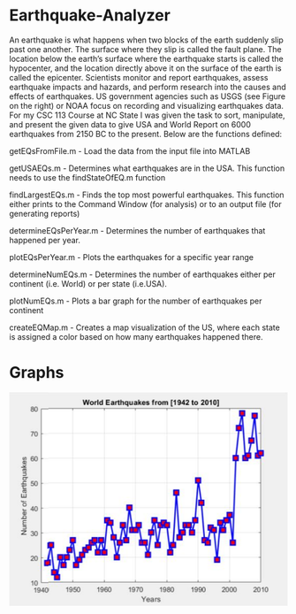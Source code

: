 # Earthquake-Analyzer



An earthquake is what happens when two blocks of the earth suddenly slip past one another. The surface where they slip is called the fault plane. The location below the earth’s surface where the earthquake starts is called the hypocenter, and the location directly above it on the surface of the earth is called the epicenter. Scientists monitor and report earthquakes, assess earthquake impacts and hazards, and perform research into the causes and effects of earthquakes. US government agencies such as USGS (see Figure on
the right) or NOAA focus on recording and visualizing earthquakes data. For my CSC 113 Course at NC State I was given the task to sort, manipulate, and present the given data to give USA and World Report on 6000 earthquakes from 2150 BC to the present. Below are the functions defined:




getEQsFromFile.m - Load the data from the input file into MATLAB

getUSAEQs.m  - Determines what earthquakes are in the USA. This function needs to use the findStateOfEQ.m function

findLargestEQs.m -  Finds the top most powerful earthquakes. This function either prints to the Command Window (for analysis) or to an output file (for generating reports)

determineEQsPerYear.m - Determines the number of earthquakes that happened per year.

plotEQsPerYear.m - Plots the earthquakes for a specific year range

determineNumEQs.m - Determines the number of earthquakes either per continent (i.e. World) or per state (i.e.USA). 

plotNumEQs.m - Plots a bar graph for the number of earthquakes per continent

createEQMap.m - Creates a map visualization of the US, where each state is assigned a color based on how many earthquakes happened there.

# Graphs 


![Graph1](https://github.com/Nico-Jimene/Earthquake-Analyzer/blob/main/Graph1.PNG)
